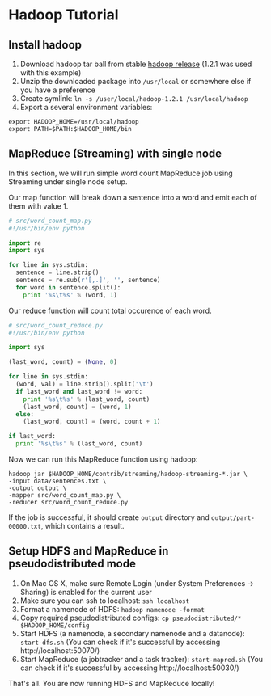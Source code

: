 # Hadoop Tutorial

## Install hadoop

1. Download hadoop tar ball from stable [hadoop release](http://hadoop.apache.org/releases.html) (1.2.1 was used with this example)
2. Unzip the downloaded package into `/usr/local` or somewhere else if you have a preference
3. Create symlink: `ln -s /user/local/hadoop-1.2.1 /usr/local/hadoop`
4. Export a several environment variables:
```
export HADOOP_HOME=/usr/local/hadoop
export PATH=$PATH:$HADOOP_HOME/bin
```

## MapReduce (Streaming) with single node

In this section, we will run simple word count MapReduce job using Streaming under single node setup.

Our map function will break down a sentence into a word and emit each of them with value 1.
```python
# src/word_count_map.py
#!/usr/bin/env python

import re
import sys

for line in sys.stdin:
  sentence = line.strip()
  sentence = re.sub(r'[,.]', '', sentence)
  for word in sentence.split():
    print '%s\t%s' % (word, 1)
```

Our reduce function will count total occurence of each word.
```python
# src/word_count_reduce.py
#!/usr/bin/env python

import sys

(last_word, count) = (None, 0)

for line in sys.stdin:
  (word, val) = line.strip().split('\t')
  if last_word and last_word != word:
    print '%s\t%s' % (last_word, count)
    (last_word, count) = (word, 1)
  else:
    (last_word, count) = (word, count + 1)

if last_word:
  print '%s\t%s' % (last_word, count)
```

Now we can run this MapReduce function using hadoop:
```
hadoop jar $HADOOP_HOME/contrib/streaming/hadoop-streaming-*.jar \
-input data/sentences.txt \
-output output \
-mapper src/word_count_map.py \
-reducer src/word_count_reduce.py
```

If the job is successful, it should create `output` directory and `output/part-00000.txt`, which contains a result.

## Setup HDFS and MapReduce in pseudodistributed mode

1. On Mac OS X, make sure Remote Login (under System Preferences -> Sharing) is enabled for the current user
2. Make sure you can ssh to localhost: `ssh localhost`
3. Format a namenode of HDFS: `hadoop namenode -format`
4. Copy required pseudodistributed configs: `cp pseudodistributed/* $HADOOP_HOME/config`
5. Start HDFS (a namenode, a secondary namenode and a datanode): `start-dfs.sh` (You can check if it's successful by accessing http://localhost:50070/) 
6. Start MapReduce (a jobtracker and a task tracker): `start-mapred.sh` (You can check if it's successful by accessing http://localhost:50030/)

That's all. You are now running HDFS and MapReduce locally!
